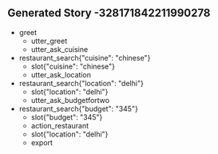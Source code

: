## Generated Story -328171842211990278
* greet
    - utter_greet
    - utter_ask_cuisine
* restaurant_search{"cuisine": "chinese"}
    - slot{"cuisine": "chinese"}
    - utter_ask_location
* restaurant_search{"location": "delhi"}
    - slot{"location": "delhi"}
    - utter_ask_budgetfortwo
* restaurant_search{"budget": "345"}
    - slot{"budget": "345"}
    - action_restaurant
    - slot{"location": "delhi"}
    - export

